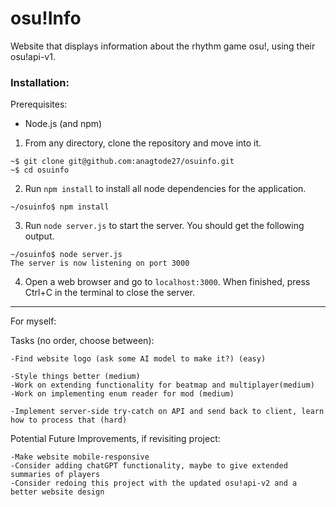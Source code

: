 # osu!Info

Website that displays information about the rhythm game osu!, using their osu!api-v1.

### Installation:

Prerequisites: 

- Node.js (and npm)

1) From any directory, clone the repository and move into it.

```console
~$ git clone git@github.com:anagtode27/osuinfo.git
~$ cd osuinfo
```

2) Run ```npm install``` to install all node dependencies for the application.

```console
~/osuinfo$ npm install
```
3) Run ```node server.js``` to start the server. You should get the following output.

```console
~/osuinfo$ node server.js
The server is now listening on port 3000
```
4) Open a web browser and go to ```localhost:3000```. When finished, press Ctrl+C in the terminal to close the server.
----






















For myself:

Tasks (no order, choose between):

    -Find website logo (ask some AI model to make it?) (easy)

    -Style things better (medium)
    -Work on extending functionality for beatmap and multiplayer(medium)
    -Work on implementing enum reader for mod (medium)
    
    -Implement server-side try-catch on API and send back to client, learn how to process that (hard) 
     
Potential Future Improvements, if revisiting project:

    -Make website mobile-responsive
    -Consider adding chatGPT functionality, maybe to give extended summaries of players
    -Consider redoing this project with the updated osu!api-v2 and a better website design
    